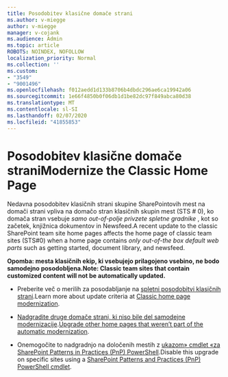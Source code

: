 ```yaml
---
title: Posodobitev klasične domače strani
ms.author: v-miegge
author: v-miegge
manager: v-cojank
ms.audience: Admin
ms.topic: article
ROBOTS: NOINDEX, NOFOLLOW
localization_priority: Normal
ms.collection: ''
ms.custom:
- "3549"
- "9001496"
ms.openlocfilehash: f012aedd1d133b8706b4dbdc296ae6ca19942a06
ms.sourcegitcommit: 1e66f4850b0f06db1d1be82dc97f849abca80d38
ms.translationtype: MT
ms.contentlocale: sl-SI
ms.lasthandoff: 02/07/2020
ms.locfileid: "41855853"
---
```

# <a name="modernize-the-classic-home-page"></a><span data-ttu-id="6cbb7-102">Posodobitev klasične domače strani</span><span class="sxs-lookup"><span data-stu-id="6cbb7-102">Modernize the Classic Home Page</span></span>

<span data-ttu-id="6cbb7-103">Nedavna posodobitev klasičnih strani skupine SharePointovih mest na domači strani vpliva na domačo stran klasičnih skupin mest (STS # 0), ko domača stran vsebuje *samo out-of-polje privzete spletne gradnike* , kot so začetek, knjižnica dokumentov in Newsfeed.</span><span class="sxs-lookup"><span data-stu-id="6cbb7-103">A recent update to the classic SharePoint team site home pages affects the home page of classic team sites (STS#0) when a home page contains *only out-of-the box default web parts* such as getting started, document library, and newsfeed.</span></span>

<span data-ttu-id="6cbb7-104">**Opomba: mesta klasičnih ekip, ki vsebujejo prilagojeno vsebino, ne bodo samodejno posodobljena.**</span><span class="sxs-lookup"><span data-stu-id="6cbb7-104">**Note: Classic team sites that contain customized content will not be automatically updated.**</span></span>

* <span data-ttu-id="6cbb7-105">Preberite več o merilih za posodabljanje na [spletni posodobitvi klasičnih strani](https://docs.microsoft.com/sharepoint/disable-auto-modernization-classic-home-pages#why-update-classic-team-site-home-pages-to-modern).</span><span class="sxs-lookup"><span data-stu-id="6cbb7-105">Learn more about update criteria at [Classic home page modernization](https://docs.microsoft.com/sharepoint/disable-auto-modernization-classic-home-pages#why-update-classic-team-site-home-pages-to-modern).</span></span>

* <span data-ttu-id="6cbb7-106">[Nadgradite druge domače strani, ki niso bile del samodejne modernizacije](https://docs.microsoft.com/sharepoint/dev/transform/modernize-userinterface-site-pages).</span><span class="sxs-lookup"><span data-stu-id="6cbb7-106">[Upgrade other home pages that weren’t part of the automatic modernization](https://docs.microsoft.com/sharepoint/dev/transform/modernize-userinterface-site-pages).</span></span>

* <span data-ttu-id="6cbb7-107">Onemogočite to nadgradnjo na določenih mestih z [ukazom» cmdlet «za SharePoint Patterns in Practices (PnP) PowerShell](https://docs.microsoft.com/powershell/sharepoint/sharepoint-pnp/sharepoint-pnp-cmdlets).</span><span class="sxs-lookup"><span data-stu-id="6cbb7-107">Disable this upgrade on specific sites using a [SharePoint Patterns and Practices (PnP) PowerShell cmdlet](https://docs.microsoft.com/powershell/sharepoint/sharepoint-pnp/sharepoint-pnp-cmdlets).</span></span>
